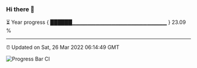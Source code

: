 ### Hi there 👋

⏳ Year progress { ██████▁▁▁▁▁▁▁▁▁▁▁▁▁▁▁▁▁▁▁▁▁▁▁▁ } 23.09 %

---

⏰ Updated on Sat, 26 Mar 2022 06:14:49 GMT

![Progress Bar CI](https://github.com/liununu/liununu/workflows/Progress%20Bar%20CI/badge.svg)
